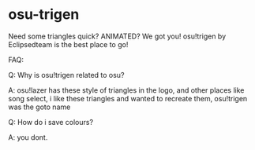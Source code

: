 # osu-trigen

Need some triangles quick? ANIMATED? We got you! osu!trigen by Eclipsedteam is the best place to go!

FAQ:

Q: Why is osu!trigen related to osu?

A: osu!lazer has these style of triangles in the logo, and other places like song select, i like these triangles and wanted to recreate them, osu!trigen was the goto name

Q: How do i save colours?

A: you dont.

